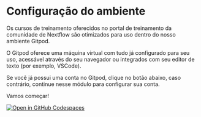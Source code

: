 # Configuração do ambiente

Os cursos de treinamento oferecidos no portal de treinamento da comunidade de Nextflow são otimizados para uso dentro do nosso ambiente Gitpod.

O Gitpod oferece uma máquina virtual com tudo já configurado para seu uso, acessável através do seu navegador ou integrados com seu editor de texto (por exemplo, VSCode).

Se você já possui uma conta no Gitpod, clique no botão abaixo, caso contrário, continue nesse módulo para configurar sua conta.

Vamos começar!

[![Open in GitHub Codespaces](https://github.com/codespaces/badge.svg)](https://codespaces.new/nextflow-io/training?quickstart=1&ref=master)
